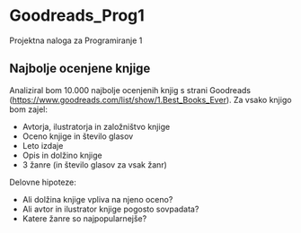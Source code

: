 # Goodreads_Prog1
Projektna naloga za Programiranje 1

Najbolje ocenjene knjige
------------------------

Analiziral bom 10.000 najbolje ocenjenih knjig s strani Goodreads (https://www.goodreads.com/list/show/1.Best_Books_Ever).
Za vsako knjigo bom zajel:

- Avtorja, ilustratorja in založništvo knjige
- Oceno knjige in število glasov
- Leto izdaje
- Opis in dolžino knjige
- 3 žanre (in število glasov za vsak žanr)

Delovne hipoteze:
- Ali dolžina knjige vpliva na njeno oceno?
- Ali avtor in ilustrator knjige pogosto sovpadata?
- Katere žanre so najpopularnejše?


